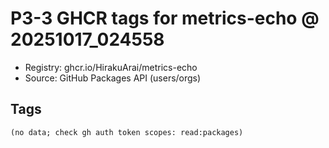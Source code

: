 # P3-3 GHCR tags for metrics-echo @ 20251017_024558

- Registry: ghcr.io/HirakuArai/metrics-echo
- Source: GitHub Packages API (users/orgs)

## Tags
```
(no data; check gh auth token scopes: read:packages)
```
